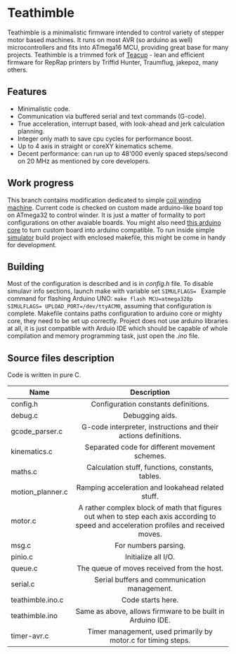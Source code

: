# Teathimble 
Teathimble is a minimalistic firmware intended to control variety of stepper motor based machines. It runs on most AVR (so arduino as well) microcontrollers and fits into ATmega16 MCU, providing great base for many projects. Teathimble is a trimmed fork of [Teacup](https://github.com/Traumflug/Teacup_Firmware) - lean and efficient firmware for RepRap printers by Triffid Hunter, Traumflug, jakepoz, many others.

## Features
- Minimalistic code.
- Communication via buffered serial and text commands (G-code).
- True acceleration, interrupt based, with look-ahead and jerk calculation planning.
- Integer only math to save cpu cycles for performance boost.
- Up to 4 axis in straight or coreXY kinematics scheme.
- Decent performance: can run up to 48'000 evenly spaced steps/second on 20 MHz as mentioned by core developers.

## Work progress
This branch contains modification dedicated to simple [coil winding machine](https://gitlab.com/markol/Coil_winder). Current code is checked on custom made arduino-like board top on ATmega32 to control winder. It is just a matter of formality to port configurations on other avaiable boards. You might also need [this arduino core](https://github.com/MCUdude/MightyCore) to turn custom board into arduino compatible.
To run inside simple [simulator](https://reprap.org/wiki/SimulAVR) build project with enclosed makefile, this might be come in handy for development.

## Building
Most of the configuration is described and is in *config.h* file.
To disable simulavr info sections, launch make with variable set `SIMULFLAGS= ` 
Example command for flashing Arduino UNO: `make flash MCU=atmega328p SIMULFLAGS= UPLOAD_PORT=/dev/ttyACM0`, assuming that configuration is complete. Makefile contains paths configuration to arduino core or mighty core, they need to be set up correctly. Project does not use arduino libraries at all, it is just compatible with Arduio IDE which should be capable of whole compilation and memory programming task, just open the *.ino* file.

## Source files description
Code is written in pure C.

|      Name      |                              Description                                                                                               |
|----------------|:--------------------------------------------------------------------------------------------------------------------------------------:|
| config.h       |  Configuration constants definitions.                                                                                                  |
|debug.c         |  Debugging aids.                                                                                                                       |
|gcode_parser.c  | G-code interpreter, instructions and their actions definitions.                                                                        |
|kinematics.c    |  Separated code for different movement schemes.                                                                                        |
|maths.c         | Calculation stuff, functions, constants, tables.                                                                                       |
|motion_planner.c| Ramping acceleration and lookahead related stuff.                                                                                      |
|motor.c         | A rather complex block of math that figures out when to step each axis according to speed and acceleration profiles and received moves.|
|msg.c           | For numbers parsing.                                                                                                                   |
|pinio.c         |  Initialize all I/O.                                                                                                                   |
|queue.c         | The queue of moves received from the host.                                                                                             |
|serial.c        | Serial buffers and communication management.                                                                                           |
|teathimble.ino.c| Code starts here.                                                                                                                      |
|teathimble.ino  | Same as above, allows firmware to be built in Arduino IDE.                                                                             |
|timer-avr.c     | Timer management, used primarily by motor.c for timing steps.                                                                          |